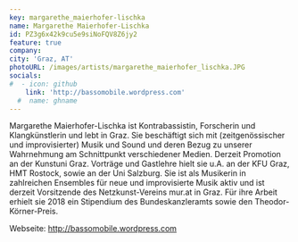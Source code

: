 ```yaml
---
key: margarethe_maierhofer-lischka
name: Margarethe Maierhofer-Lischka
id: PZ3g6x42k9cu5e9siNoFQV8Z6jy2
feature: true
company: 
city: 'Graz, AT'
photoURL: /images/artists/margarethe_maierhofer_lischka.JPG
socials:
#  - icon: github
    link: 'http://bassomobile.wordpress.com'
  #  name: ghname
---
```

Margarethe Maierhofer-Lischka ist Kontrabassistin, Forscherin und
Klangkünstlerin und lebt in Graz. Sie beschäftigt sich mit
(zeitgenössischer und improvisierter) Musik und Sound und deren Bezug zu
unserer Wahrnehmung am Schnittpunkt verschiedener Medien. Derzeit
Promotion an der Kunstuni Graz. Vorträge und Gastlehre hielt sie u.A. an
der KFU Graz, HMT Rostock, sowie an der Uni Salzburg. Sie ist als
Musikerin in zahlreichen Ensembles für neue und improvisierte Musik
aktiv und ist derzeit Vorsitzende des Netzkunst-Vereins mur.at in Graz.
Für ihre Arbeit erhielt sie 2018 ein Stipendium des Bundeskanzleramts
sowie den Theodor-Körner-Preis.

Webseite: http://bassomobile.wordpress.com

